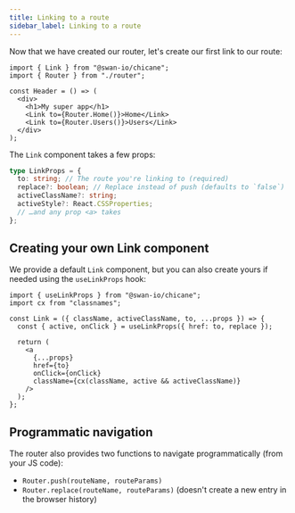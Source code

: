 ```yaml
---
title: Linking to a route
sidebar_label: Linking to a route
---
```


Now that we have created our router, let's create our first link to our route:

```tsx {7,8} title="src/Header.tsx"
import { Link } from "@swan-io/chicane";
import { Router } from "./router";

const Header = () => (
  <div>
    <h1>My super app</h1>
    <Link to={Router.Home()}>Home</Link>
    <Link to={Router.Users()}>Users</Link>
  </div>
);
```

The `Link` component takes a few props:

```ts
type LinkProps = {
  to: string; // The route you're linking to (required)
  replace?: boolean; // Replace instead of push (defaults to `false`)
  activeClassName?: string;
  activeStyle?: React.CSSProperties;
  // …and any prop <a> takes
};
```

## Creating your own Link component

We provide a default `Link` component, but you can also create yours if needed using the `useLinkProps` hook:

```tsx {5} title="src/Link.tsx"
import { useLinkProps } from "@swan-io/chicane";
import cx from "classnames";

const Link = ({ className, activeClassName, to, ...props }) => {
  const { active, onClick } = useLinkProps({ href: to, replace });

  return (
    <a
      {...props}
      href={to}
      onClick={onClick}
      className={cx(className, active && activeClassName)}
    />
  );
};
```

## Programmatic navigation

The router also provides two functions to navigate programmatically (from your JS code):

- `Router.push(routeName, routeParams)`
- `Router.replace(routeName, routeParams)` (doesn't create a new entry in the browser history)
